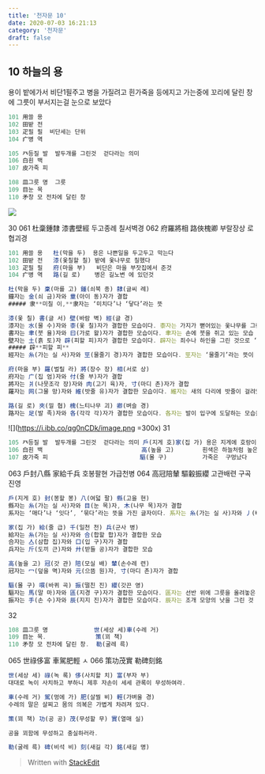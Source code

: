 ```yaml
---
title: '천자문 10'
date: 2020-07-03 16:21:13
category: '천자문'
draft: false
---
```


## 10 하늘의 용

용이 밭에가서 비단1필주고 병을 가질려고
흰가죽을 등에지고 가는중에
꼬리에 달린 창에 그릇이 부서지는걸 눈으로 보았다

```js
101 用쓸 용
102 田밭 전
103 疋필 필  비단세는 단위
104 疒병 역

105 癶등질 발  발두개를 그린것  걷다라는 의미
106 白흰 백
107 皮가죽 피

108 皿그릇 명  그릇
109 目눈 목
110 矛창 모 전차에 달린 창
```
![](https://i.ibb.co/Zfcymb4/2020-07-05-3-28-16.png)

30
061 杜稾鍾隸 漆書壁經 두고종례 칠서벽경
062 府羅將相 路俠槐卿 부랄장상  로협괴경
```js
101 用쓸 용   杜(막을 두)  용은 나쁜일을 두고두고 막는다
102 田밭 전   漆(옻칠할 칠) 밭에 옻나무로 칠했다
103 疋필 필   府(마을 부)   비단은 마을 부잣집에서 준것
104 疒병 역   路(길 로)    병은 길노변 에 있던것
```
```js
杜(막을 두) 稾(마를 고) 鍾(쇠북 종) 隸(글씨 례)
鐘자는 金(쇠 금)자와 童(아이 동)자가 결합
##### 隶**미칠 이,**隶자는 ‘미치다’나 ‘닿다’라는 뜻 

漆(옻 칠) 書(글 서) 壁(바람 벽) 經(글 경)
漆자는 水(물 수)자와 桼(옻 칠)자가 결합한 모습이다. 桼자는 가지가 뻗어있는 옻나무를 그린 것
書자는 聿(붓 율)자와 曰(가로 왈)자가 결합한 모습이다. 聿자는 손에 붓을 쥐고 있는 모습
壁자는 土(흙 토)자 辟(피할 피)자가 결합한 모습이다. 辟자는 죄수나 하인을 그린 것으로 ‘피하다’나 ‘벗어나다’라는 뜻
##### 辟**피할 피**
經자는 糸(가는 실 사)자와 巠(물줄기 경)자가 결합한 모습이다. 巠자는 ‘물줄기’라는 뜻이 있지만, 본래는 베틀 사이로 날실이 지나가는 모습을 그린 것

府(마을 부) 羅(벌릴 라) 將(장수 장) 相(서로 상)
府자는 广(집 엄)자와 付(줄 부)자가 결합
將자는 爿(나뭇조각 장)자와 肉(고기 육)자, 寸(마디 촌)자가 결합
羅자는 网(그물 망)자와 維(밧줄 유)자가 결합한 모습이다. 維자는 새의 다리에 밧줄이 걸려있는 모습

路(길 로) 夾(낄 협) 槐(느티나무 괴) 卿(벼슬 경)
路자는 足(발 족)자와 各(각각 각)자가 결합한 모습이다. 各자는 발이 입구에 도달하는 모습을 표현한 것
```

![](https://i.ibb.co/qg0nCDk/image.png =300x)
31
```js
105 癶등질 발  발두개를 그린것  걷다라는 의미 戶(지게 호)家(집 가) 용은 지게에 호랑이를 지고 집에가
106 白흰 백                            高(높을 고)        흰색은 하늘처럼 높은색
107 皮가죽 피                          驅(몰 구)          가죽은  구멍났다
```
063 戶封八縣 家給千兵  호봉팔현 가급천병
064 高冠陪輦 驅轂振纓  고관배련 구곡진영
```js
戶(지게 호) 封(봉할 봉) 八(여덟 팔) 縣(고을 현)
縣자는 糸(가는 실 사)자와 目(눈 목)자, 木(나무 목)자가 결합
系자는 ‘매다’나 ‘잇다’, ‘묶다’라는 뜻을 가진 글자이다. 系자는 糸(가는 실 사)자와 丿(삐침 별)자가 결합한 모습이

家(집 가) 給(줄 급) 千(일천 천) 兵(군사 병)
給자는 糸(가는 실 사)자와 合(합할 합)자가 결합한 모습
合자는 亼(삼합 집)자와 口(입 구)자가 결합
兵자는 斤(도끼 근)자와 廾(받들 공)자가 결합한 모습

高(높을 고) 冠(갓 관) 陪(모실 배) 輦(손수레 련)
冠자는 冖(덮을 멱)자와 元(으뜸 원)자, 寸(마디 촌)자가 결합

驅(몰 구) 嘪(바퀴 곡) 振(떨친 진) 纓(갓끈 영)
驅자는 馬(말 마)자와 區(지경 구)자가 결합한 모습이다. 區자는 선반 위에 그릇을 올려놓은 모습
振자는 手(손 수)자와 辰(지지 진)자가 결합한 모습이다. 辰자는 조개 모양의 낫을 그린 것
```

32
```js
108 皿그릇 명             世(세상 세)車(수레 거)
109 目눈 목.              策(꾀 책)
110 矛창 모 전차에 달린 창.  勒(굴레 륵)
```
065 世祿侈富 車駕肥輕 ㅅ
066 策功茂實 勒碑刻銘
```js
世(세상 세) 祿(녹 록) 侈(사치할 치) 富(부자 부)
대대로 녹이 사치하고 부하니 제후 자손이 세세 관록이 무성하여라.

車(수레 거) 駕(멍에 가) 肥(살찔 비) 輕(가벼울 경)
수레의 말은 살찌고 몸의 의복은 가볍게 차려져 있다.

策(꾀 책) 功(공 공) 茂(무성할 무) 實(열매 실)

공을 꾀함에 무성하고 충실하러라.

勒(굴레 륵) 碑(비석 비) 刻(새길 각) 銘(새길 명)

```
> Written with [StackEdit](https://stackedit.io/)
<!--stackedit_data:
eyJoaXN0b3J5IjpbMTM1NjEzNzI5LDE0OTIyMTcyMzYsMTE0Nj
E5MzYxNiwtOTEwMzg1MzkyLDY3NTY1OTQ2MywxNDcxODM2Mjgs
LTE2MTUyOTk3MzAsNDE5NTY3MjI5LC0zMjY3MzY2MDAsMTM4OT
AxMjE5NSwtMTY2MTk1NDM1NiwtMTg0MjY1OTc1LC0xODY2NjI2
MjU1LDY4NzUzMjk5MiwtMzkzMTY0ODYwLDE4ODkxNzMyNjgsLT
EyMzk2OTI3NDgsMTgwODQ0Nzc1OSwxMTgyNTA2MDU2LC02MDAz
NDQ4NDJdfQ==
-->